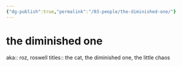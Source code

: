 ```yaml
---
{"dg-publish":true,"permalink":"/03-people/the-diminished-one/"}
---
```


# the diminished one

aka:: roz, roswell
titles:: the cat, the diminished one, the little chaos